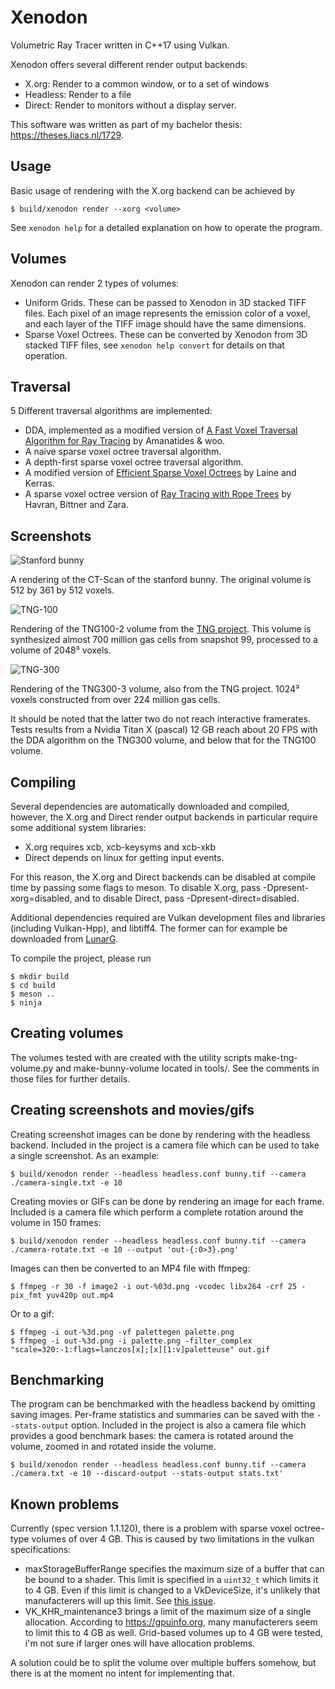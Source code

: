 # Xenodon
Volumetric Ray Tracer written in C++17 using Vulkan.

Xenodon offers several different render output backends:
- X.org: Render to a common window, or to a set of windows
- Headless: Render to a file
- Direct: Render to monitors without a display server.

This software was written as part of my bachelor thesis: https://theses.liacs.nl/1729.

## Usage
Basic usage of rendering with the X.org backend can be achieved by
```
$ build/xenodon render --xorg <volume>
```
See `xenodon help` for a detailed explanation on how to operate the program.

## Volumes
Xenodon can render 2 types of volumes:
- Uniform Grids. These can be passed to Xenodon in 3D stacked TIFF files. Each pixel of an image represents the emission color of a voxel, and each layer of the TIFF image should have the same dimensions.
- Sparse Voxel Octrees. These can be converted by Xenodon from 3D stacked TIFF files, see `xenodon help convert` for details on that operation.

## Traversal
5 Different traversal algorithms are implemented:
- DDA, implemented as a modified version of [A Fast Voxel Traversal Algorithm for Ray Tracing](https://www.researchgate.net/publication/2611491_A_Fast_Voxel_Traversal_Algorithm_for_Ray_Tracing) by Amanatides & woo.
- A naive sparse voxel octree traversal algorithm.
- A depth-first sparse voxel octree traversal algorithm.
- A modified version of [Efficient Sparse Voxel Octrees](https://research.nvidia.com/publication/efficient-sparse-voxel-octrees) by Laine and Kerras.
- A sparse voxel octree version of [Ray Tracing with Rope Trees](https://www.researchgate.net/publication/2691301_Ray_Tracing_with_Rope_Trees) by Havran, Bittner and Zara.

## Screenshots
![Stanford bunny](screenshots/bunny.png)

A rendering of the CT-Scan of the stanford bunny. The original volume is 512 by 361 by 512 voxels.

![TNG-100](screenshots/TNG100.gif)

Rendering of the TNG100-2 volume from the [TNG project](http://tng-project.org/). This volume is synthesized almost 700 million gas cells from snapshot 99, processed to a volume of 2048³ voxels.

![TNG-300](screenshots/TNG300.png)

Rendering of the TNG300-3 volume, also from the TNG project. 1024³ voxels constructed from over 224 million gas cells.

It should be noted that the latter two do not reach interactive framerates. Tests results from a Nvidia Titan X (pascal) 12 GB reach about 20 FPS with the DDA algorithm on the TNG300 volume, and below that for the TNG100 volume.

## Compiling
Several dependencies are automatically downloaded and compiled, however, the X.org and Direct render output backends in particular require some additional system libraries:
- X.org requires xcb, xcb-keysyms and xcb-xkb
- Direct depends on linux for getting input events.

For this reason, the X.org and Direct backends can be disabled at compile time by passing some flags to meson. To disable X.org, pass -Dpresent-xorg=disabled, and to disable Direct, pass -Dpresent-direct=disabled.

Additional dependencies required are Vulkan development files and libraries (including Vulkan-Hpp), and libtiff4. The former can for example be downloaded from [LunarG](https://www.lunarg.com/).

To compile the project, please run
```
$ mkdir build
$ cd build
$ meson ..
$ ninja
```

## Creating volumes
The volumes tested with are created with the utility scripts make-tng-volume.py and make-bunny-volume located in tools/. See the comments in those files for further details.

## Creating screenshots and movies/gifs
Creating screenshot images can be done by rendering with the headless backend. Included in the project is a camera file which can be used to take a single screenshot. As an example:
```
$ build/xenodon render --headless headless.conf bunny.tif --camera ./camera-single.txt -e 10
```
Creating movies or GIFs can be done by rendering an image for each frame. Included is a camera file which perform a complete rotation around the volume in 150 frames:
```
$ build/xenodon render --headless headless.conf bunny.tif --camera ./camera-rotate.txt -e 10 --output 'out-{:0>3}.png'
```
Images can then be converted to an MP4 file with ffmpeg:
```
$ ffmpeg -r 30 -f image2 -i out-%03d.png -vcodec libx264 -crf 25 -pix_fmt yuv420p out.mp4
```
Or to a gif:
```
$ ffmpeg -i out-%3d.png -vf palettegen palette.png
$ ffmpeg -i out-%3d.png -i palette.png -filter_complex "scale=320:-1:flags=lanczos[x];[x][1:v]paletteuse" out.gif
```

## Benchmarking
The program can be benchmarked with the headless backend by omitting saving images. Per-frame statistics and summaries can be saved with the `--stats-output` option. Included in the project is also a camera file which provides a good benchmark bases: the camera is rotated around the volume, zoomed in and rotated inside the volume.
```
$ build/xenodon render --headless headless.conf bunny.tif --camera ./camera.txt -e 10 --discard-output --stats-output stats.txt'
```

## Known problems
Currently (spec version 1.1.120), there is a problem with sparse voxel octree-type volumes of over 4 GB. This is caused by two limitations in the vulkan specifications:
- maxStorageBufferRange specifies the maximum size of a buffer that can be bound to a shader. This limit is specified in a `uint32_t` which limits it to 4 GB. Even if this limit is changed to a VkDeviceSize, it's unlikely that manufacterers will up this limit. See [this issue](https://github.com/KhronosGroup/Vulkan-Docs/issues/1016).
- VK_KHR_maintenance3 brings a limit of the maximum size of a single allocation. According to https://gpuinfo.org, many manufacterers seem to limit this to 4 GB as well. Grid-based volumes up to 4 GB were tested, i'm not sure if larger ones will have allocation problems.

A solution could be to split the volume over multiple buffers somehow, but there is at the moment no intent for implementing that.
